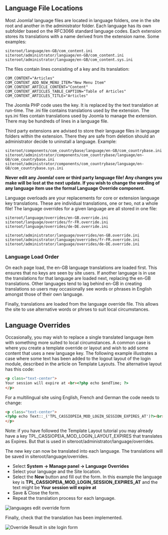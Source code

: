 <!-- Filename: J4.x:Language_Overrides / Display title: Language Overrides -->

## Language File Locations

Most Joomla! language files are located in language folders, one in the
site root and another in the administrator folder. Each language has its
own subfolder based on the RFC3066 standard language codes. Each
extension stores its translations with a name derived from the extension
name. Some examples:

    siteroot/language/en-GB/com_content.ini
    siteroot/administrator/language/en-GB/com_content.ini
    siteroot/administrator/language/en-GB/com_content.sys.ini

The files contain lines consisting of a key and its translation:

    COM_CONTENT="Articles"
    COM_CONTENT_ADD_NEW_MENU_ITEM="New Menu Item"
    COM_CONTENT_ARTICLE_CONTENT="Content"
    COM_CONTENT_ARTICLES_TABLE_CAPTION="Table of Articles"
    COM_CONTENT_ARTICLES_TITLE="Articles"

The Joomla PHP code uses the key. It is replaced by the text translation
at run-time. The .ini file contains translations used by the extension.
The sys.ini files contain translations used by Joomla to manage the
extension. There may be hundreds of lines in a language file.

Third party extensions are advised to store their language files in
language folders within the extension. There they are safe from deletion
should an administrator decide to uninstall a language. Example:

    siteroot/components/com_countrybase/language/en-GB/com_countrybase.ini
    siteroot/administrator/components/com_countrybase/language/en-GB/com_countrybase.ini
    siteroot/administrator/components/com_countrybase/language/en-GB/com_countrybase.sys.ini

**Never edit any Joomla! core or third party language file! Any changes
you make will be lost at the next update. If you wish to change the
wording of any language item use the formal Language Override
component.**

Language overloads are your replacements for core or extension language
key translations. These are individual translations, one or two, not a
whole file! The language overrides for a given language are all stored
in one file:

    siteroot/language/overrides/en-GB.override.ini
    siteroot/language/overrides/fr-FR.override.ini
    siteroot/language/overrides/de-DE.override.ini

    siteroot/administrator/language/overrides/en-GB.override.ini
    siteroot/administrator/language/overrides/fr-FR.override.ini
    siteroot/administrator/language/overrides/de-DE.override.ini

### Language Load Order

On each page load, the en-GB language translations are loaded first.
This ensures that no keys are seen by site users. If another language is
in use the translations for that language are loaded next, replacing the
en-GB translations. Other languages tend to lag behind en-GB in creating
translations so users may occasionally see words or phrases in English
amongst those of their own language.

Finally, translations are loaded from the language override file. This
allows the site to use alternative words or phrses to suit local
circumstances.

## Language Overrides

Occasionally, you may wish to replace a single translated language item
with something more suited to local circumstances. A common case is
where you create a template override or layout and wish to add some
content that uses a new language key. The following example illustrates
a case where some text has been added to the logout layout of the login
module, described in the article on Template Layouts. The alternative
layout has this code:

```html
<p class="text-center">
Your session will expire at <br><?php echo $endTime; ?>
</p>
```

For a multilingual site using English, French and German the code needs
to change:

```html
<p class="text-center">
<?php echo Text::_('TPL_CASSIOPEIA_MOD_LOGIN_SESSION_EXPIRES_AT')?><br><?php echo $endTime; ?>
</p>
```

Note: if you have followed the Template Layout tutorial you may already
have a key TPL_CASSIOPEIA_MOD_LOGIN_LAYOUT_EXPIRES that translates as
Expires. But that is used in siteroot/administrator/language/overrides.

The new key can now be translated into each language. The translations
will be saved in siteroot/language/overrides.

- Select **System **→** Manage panel **→** Language Overrides**
- Select your language and the Site location.
- Select the **New** button and fill out the form. In this example the
  language key is **TPL_CASSIOPEIA_MOD_LOGIN_SESSION_EXPIRES_AT** and
  the text might be **Your session will expire at**
- Save & Close the form.
- Repeat the translation process for each language.

![languages edit override form](../../../en/images/languages/language-overrides-edit.png)

Finally, check that the translation has been implemented.

![Override Result in site login form](../../../en/images/languages/language-overrides-custom-logout.png)
